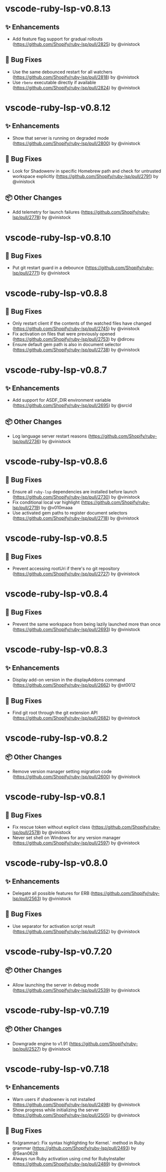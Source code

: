 # vscode-ruby-lsp-v0.8.13
## ✨ Enhancements

- Add feature flag support for gradual rollouts (https://github.com/Shopify/ruby-lsp/pull/2825) by @vinistock

## 🐛 Bug Fixes

- Use the same debounced restart for all watchers (https://github.com/Shopify/ruby-lsp/pull/2818) by @vinistock
- Use `rbenv` executable directly if available (https://github.com/Shopify/ruby-lsp/pull/2824) by @vinistock



# vscode-ruby-lsp-v0.8.12
## ✨ Enhancements

- Show that server is running on degraded mode (https://github.com/Shopify/ruby-lsp/pull/2800) by @vinistock

## 🐛 Bug Fixes

- Look for Shadowenv in specific Homebrew path and check for untrusted workspace explicitly (https://github.com/Shopify/ruby-lsp/pull/2791) by @vinistock

## 📦 Other Changes

- Add telemetry for launch failures (https://github.com/Shopify/ruby-lsp/pull/2778) by @vinistock



# vscode-ruby-lsp-v0.8.10
## 🐛 Bug Fixes

- Put git restart guard in a debounce (https://github.com/Shopify/ruby-lsp/pull/2771) by @vinistock



# vscode-ruby-lsp-v0.8.8
## 🐛 Bug Fixes

- Only restart client if the contents of the watched files have changed (https://github.com/Shopify/ruby-lsp/pull/2745) by @vinistock
- Fix activation on files that were previously opened (https://github.com/Shopify/ruby-lsp/pull/2753) by @dirceu
- Ensure default gem path is also in document selector (https://github.com/Shopify/ruby-lsp/pull/2738) by @vinistock



# vscode-ruby-lsp-v0.8.7
## ✨ Enhancements

- Add support for ASDF_DIR environment variable (https://github.com/Shopify/ruby-lsp/pull/2695) by @srcid

## 📦 Other Changes

- Log language server restart reasons (https://github.com/Shopify/ruby-lsp/pull/2736) by @vinistock



# vscode-ruby-lsp-v0.8.6
## 🐛 Bug Fixes

- Ensure all `ruby-lsp` dependencies are installed before launch (https://github.com/Shopify/ruby-lsp/pull/2730) by @vinistock
- Fix conditional local var highlight (https://github.com/Shopify/ruby-lsp/pull/2719) by @v010maaa
- Use activated gem paths to register document selectors (https://github.com/Shopify/ruby-lsp/pull/2718) by @vinistock



# vscode-ruby-lsp-v0.8.5
## 🐛 Bug Fixes

- Prevent accessing rootUri if there's no git repository (https://github.com/Shopify/ruby-lsp/pull/2727) by @vinistock



# vscode-ruby-lsp-v0.8.4
## 🐛 Bug Fixes

- Prevent the same workspace from being lazily launched more than once (https://github.com/Shopify/ruby-lsp/pull/2693) by @vinistock



# vscode-ruby-lsp-v0.8.3
## ✨ Enhancements

- Display add-on version in the displayAddons command (https://github.com/Shopify/ruby-lsp/pull/2662) by @st0012

## 🐛 Bug Fixes

- Find git root through the git extension API (https://github.com/Shopify/ruby-lsp/pull/2682) by @vinistock



# vscode-ruby-lsp-v0.8.2
## 📦 Other Changes

- Remove version manager setting migration code (https://github.com/Shopify/ruby-lsp/pull/2600) by @vinistock



# vscode-ruby-lsp-v0.8.1
## 🐛 Bug Fixes

- Fix rescue token without explicit class (https://github.com/Shopify/ruby-lsp/pull/2578) by @vinistock
- Never set shell on Windows for any version manager (https://github.com/Shopify/ruby-lsp/pull/2597) by @vinistock



# vscode-ruby-lsp-v0.8.0
## ✨ Enhancements

- Delegate all possible features for ERB (https://github.com/Shopify/ruby-lsp/pull/2563) by @vinistock

## 🐛 Bug Fixes

- Use separator for activation script result (https://github.com/Shopify/ruby-lsp/pull/2552) by @vinistock



# vscode-ruby-lsp-v0.7.20
## 📦 Other Changes

- Allow launching the server in debug mode (https://github.com/Shopify/ruby-lsp/pull/2539) by @vinistock



# vscode-ruby-lsp-v0.7.19
## 📦 Other Changes

- Downgrade engine to v1.91 (https://github.com/Shopify/ruby-lsp/pull/2527) by @vinistock



# vscode-ruby-lsp-v0.7.18
## ✨ Enhancements

- Warn users if shadownev is not installed (https://github.com/Shopify/ruby-lsp/pull/2498) by @vinistock
- Show progress while initializing the server (https://github.com/Shopify/ruby-lsp/pull/2505) by @vinistock

## 🐛 Bug Fixes

- fix(grammar): Fix syntax highlighting for Kernel.` method in Ruby grammar (https://github.com/Shopify/ruby-lsp/pull/2493) by @Sean0628
- Always run Ruby activation using cmd for RubyInstaller (https://github.com/Shopify/ruby-lsp/pull/2489) by @vinistock


